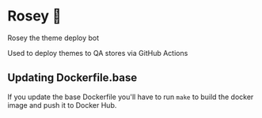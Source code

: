 # Rosey 🤖

Rosey the theme deploy bot

Used to deploy themes to QA stores via GitHub Actions

## Updating Dockerfile.base

If you update the base Dockerfile you'll have to run `make` to build the docker image and push it to Docker Hub.

